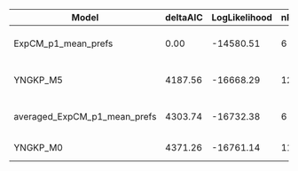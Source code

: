| Model                        | deltaAIC | LogLikelihood | nParams | ParamValues                                    |
|------------------------------|----------|---------------|---------|------------------------------------------------|
| ExpCM_p1_mean_prefs          | 0.00     | -14580.51     | 6       | beta=2.18, kappa=7.47, omega=0.16              |
| YNGKP_M5                     | 4187.56  | -16668.29     | 12      | alpha_omega=0.30, beta_omega=10.00, kappa=7.15 |
| averaged_ExpCM_p1_mean_prefs | 4303.74  | -16732.38     | 6       | beta=0.61, kappa=7.55, omega=0.02              |
| YNGKP_M0                     | 4371.26  | -16761.14     | 11      | kappa=7.14, omega=0.02                         |